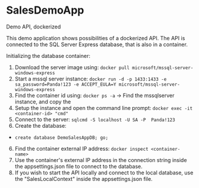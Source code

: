 # SalesDemoApp
Demo API, dockerized

This demo application shows possibilities of a dockerized API. The API is connected to the SQL Server Express database, that is also in a container. 

Initializing the database container:
  1. Download the server image using:  `docker pull microsoft/mssql-server-windows-express`
  2. Start a mssql server instance: `docker run -d -p 1433:1433 -e sa_password=Panda!123 -e ACCEPT_EULA=Y microsoft/mssql-server-windows-express`
  3. Find the container id using: `docker ps -a` -> Find the mssqlserver instance, and copy the <container-id>
  4. Setup the instance and open the command line prompt: `docker exec -it <container-id> "cmd"`
  5. Connect to the server: `sqlcmd -S localhost -U SA -P  Panda!123`
  5. Create the database:
  * `create database DemoSalesAppDB; go;`
  6. Find the container external IP address: `docker inspect <container-name>`
  7. Use the container's external IP address in the connection string inside the appsettings.json file to connect to the database.
  8. If you wish to start the API locally and connect to the local database, use the "SalesLocalContext" inside the appsettings.json file.

